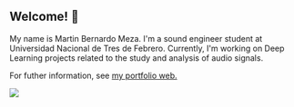 ## Welcome! 👋

My name is Martin Bernardo Meza. I'm a sound engineer student at Universidad Nacional de Tres de Febrero. 
Currently, I'm working on Deep Learning projects related to the study and analysis of audio signals.

For futher information, see [my portfolio web.](martinbmeza.github.io/)

![](https://komarev.com/ghpvc/?username=martinBmeza)

